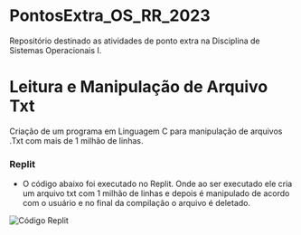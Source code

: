 # PontosExtra_OS_RR_2023
Repositório destinado as atividades de ponto extra na Disciplina de Sistemas Operacionais I.

# Leitura e Manipulação de Arquivo Txt
Criação de um programa em Linguagem C para manipulação de arquivos .Txt com mais de 1 milhão de linhas.
### Replit
- O código abaixo foi executado no Replit.
Onde ao ser executado ele cria um arquivo txt com 1 milhão de linhas e depois é manipulado de acordo com o usuário e no final da compilação o arquivo é deletado.

<img src= "https://github.com/EhoKira/PontosExtra_OS_RR_2023/blob/f6304c98af02b0b2cdd661805ff9b2c57080faba/Leitura_de_ArquivoTxt/Testes/C%C3%B3digoReplit.jpg" alt= "Código Replit">


